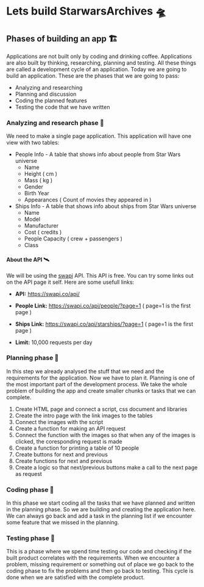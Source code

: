 # Lets build StarwarsArchives 🛸
## Phases of building an app 🏗
Applications are not built only by coding and drinking coffee. Applications are also built by thinking, researching, planning and testing. All these things are called a development cycle of an application.  Today we are going to build an application. These are the phases that we are going to pass:
* Analyzing and researching
* Planning and discussion
* Coding the planned features
* Testing the code that we have written

### Analyzing and research phase 🔹
We need to make a single page application. This application will have one view with two tables: 
* People Info - A table that shows info about people from Star Wars universe
	* Name
  * Height ( cm )
  * Mass ( kg )
  * Gender
  * Birth Year
  * Appearances ( Count of movies they appeared in )
* Ships Info - A table that shows info about ships from Star Wars universe
	* Name
  * Model
  * Manufacturer
  * Cost ( credits )
  * People Capacity ( crew + passengers )
  * Class
#### About the API 🛰
We will be using the [swapi](https://swapi.co/) API. This API is free. You can try some links out on the API page it self. Here are some usefull links:
* **API:** https://swapi.co/api/

* **People Link:** https://swapi.co/api/people/?page=1 ( page=1 is the first page )

* **Ships Link:** https://swapi.co/api/starships/?page=1 ( page=1 is the first page )

* **Limit:** 10,000 requests per day

### Planning phase 🔹
In this step we already analysed the stuff that we need and the requirements for the application. Now we have to plan it. Planning is one of the most important part of the development process. We take the whole problem of building the app and create smaller chunks or tasks that we can complete. 
1.  Create HTML page and connect a script, css document and libraries
2. Create the intro page with the link images to the tables
3. Connect the images with the script
4. Create a function for making an API request
5. Connect the function with the images so that when any of the images is clicked, the coresponding request is made
6. Create a function for printing a table of 10 people
7. Create buttons for next and previous
8. Create functions for next and previous
9. Create a logic so that next/previous buttons make a call to the next page as request

### Coding phase 🔹
In this phase we start coding all the tasks that we have planned and written in the planning phase. So we are building and creating the application here. We can always go back and add a task in the planning list if we encounter some feature that we missed in the planning. 

### Testing phase 🔹
This is a phase where we spend time testing our code and checking if the built product correlates with the requirements. When we encounter a problem, missing requirement or something out of place we go back to the coding phase to fix the problems and then go back to testing. This cycle is done when we are satisfied with the complete product. 
